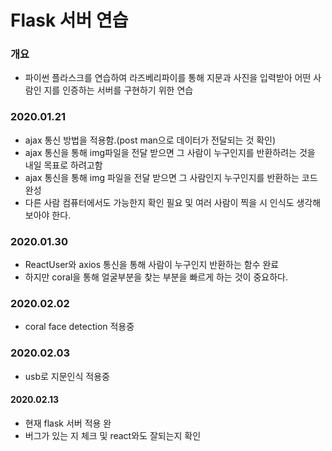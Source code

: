 # Flask 서버 연습

### 개요

* 파이썬 플라스크를 연습하여 라즈베리파이를 통해 지문과 사진을 입력받아 어떤 사람인 지를 인증하는 서버를 구현하기 위한 연습



### 2020.01.21

* ajax 통신 방법을 적용함.(post man으로 데이터가 전달되는 것 확인)
* ajax 통신을 통해 img파일을 전달 받으면 그 사람이 누구인지를 반환하려는 것을 내일 목표로 하려고함
* ajax 통신을 통해 img 파일을 전달 받으면 그 사람인지 누구인지를 반환하는 코드 완성
* 다른 사람 컴퓨터에서도 가능한지 확인 필요 및 여러 사람이 찍을 시 인식도 생각해 보아야 한다.

### 2020.01.30

* ReactUser와 axios 통신을 통해 사람이 누구인지 반환하는 함수 완료
* 하지만 coral을 통해 얼굴부분을 찾는 부분을 빠르게 하는 것이 중요하다.

### 2020.02.02

* coral face detection 적용중

### 2020.02.03

* usb로 지문인식 적용중

#### 2020.02.13

* 현재 flask 서버 적용 완
* 버그가 있는 지 체크 및 react와도 잘되는지 확인